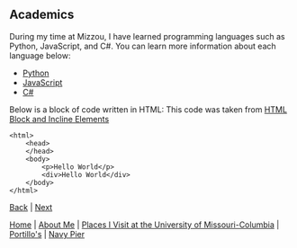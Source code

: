 ## Academics
During my time at Mizzou, I have learned programming languages such as Python, JavaScript, and C#. You can learn more information about each language below:
- [Python](https://www.w3schools.com/python/)
- [JavaScript](https://www.w3schools.com/js/)
- [C#](https://www.w3schools.com/cs/index.php)

Below is a block of code written in HTML:
This code was taken from [HTML Block and Incline Elements](https://www.w3schools.com/html/html_blocks.asp)

<!DOCTYPE html>
    <html>
        <head>
        </head>
        <body>
            <p>Hello World</p>
            <div>Hello World</div>
        </body>
    </html>

[Back](/markdown_one.md) | [Next](/markdown_three.md)

[Home](/README.md) | [About Me](/markdown_one.md) | [Places I Visit at the University of Missouri-Columbia](/markdown_three.md) | [Portillo's](/markdown_four.md) | [Navy Pier](/markdown_five.md)
